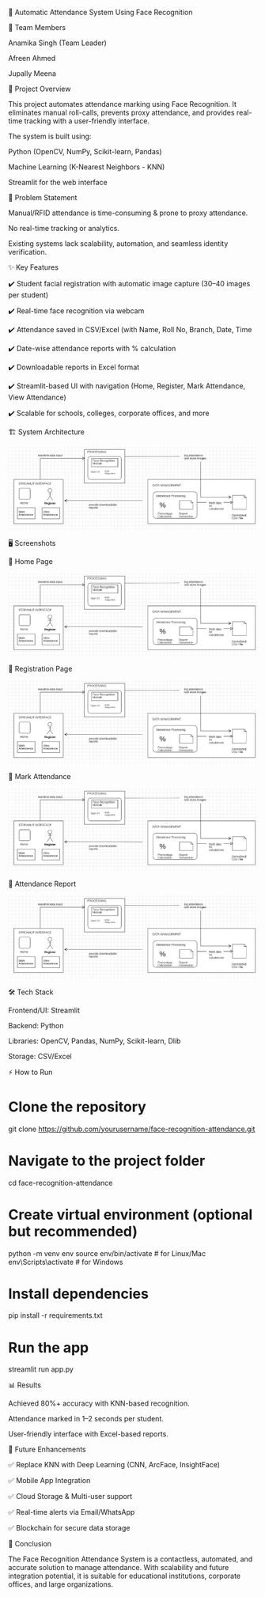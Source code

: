 📸 Automatic Attendance System Using Face Recognition

👥 Team Members

Anamika Singh (Team Leader)

Afreen Ahmed

Jupally Meena


📖 Project Overview

This project automates attendance marking using Face Recognition. It eliminates manual roll-calls, prevents proxy attendance, and provides real-time tracking with a user-friendly interface.

The system is built using:

Python (OpenCV, NumPy, Scikit-learn, Pandas)

Machine Learning (K-Nearest Neighbors - KNN)

Streamlit for the web interface

🚩 Problem Statement

Manual/RFID attendance is time-consuming & prone to proxy attendance.

No real-time tracking or analytics.

Existing systems lack scalability, automation, and seamless identity verification.

✨ Key Features

✔️ Student facial registration with automatic image capture (30–40 images per student)

✔️ Real-time face recognition via webcam

✔️ Attendance saved in CSV/Excel (with Name, Roll No, Branch, Date, Time

✔️ Date-wise attendance reports with % calculation

✔️ Downloadable reports in Excel format

✔️ Streamlit-based UI with navigation (Home, Register, Mark Attendance, View Attendance)

✔️ Scalable for schools, colleges, corporate offices, and more

🏗️ System Architecture

![System Architecture](images/Picture1.jpg) 

🖥️ Screenshots

🔹 Home Page

![Home Page](images/Picture1.jpg) 

🔹 Registration Page

![Registration Page](images/Picture1.jpg) 

🔹 Mark Attendance

![Mark Attendance](images/Picture1.jpg) 

🔹 Attendance Report

![Attendance Report](images/Picture1.jpg) 


🛠️ Tech Stack

Frontend/UI: Streamlit

Backend: Python

Libraries: OpenCV, Pandas, NumPy, Scikit-learn, Dlib

Storage: CSV/Excel

⚡ How to Run
# Clone the repository
git clone https://github.com/yourusername/face-recognition-attendance.git

# Navigate to the project folder
cd face-recognition-attendance

# Create virtual environment (optional but recommended)
python -m venv env
source env/bin/activate   # for Linux/Mac
env\Scripts\activate      # for Windows

# Install dependencies
pip install -r requirements.txt

# Run the app
streamlit run app.py


📊 Results

Achieved 80%+ accuracy with KNN-based recognition.

Attendance marked in 1–2 seconds per student.

User-friendly interface with Excel-based reports.

🚀 Future Enhancements

✅ Replace KNN with Deep Learning (CNN, ArcFace, InsightFace)

✅ Mobile App Integration

✅ Cloud Storage & Multi-user support

✅ Real-time alerts via Email/WhatsApp

✅ Blockchain for secure data storage

📝 Conclusion

The Face Recognition Attendance System is a contactless, automated, and accurate solution to manage attendance. With scalability and future integration potential, it is suitable for educational institutions, corporate offices, and large organizations.
